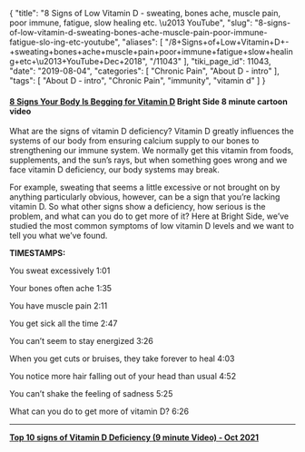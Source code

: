 {
    "title": "8 Signs of Low Vitamin D - sweating, bones ache, muscle pain, poor immune, fatigue, slow healing etc. \u2013 YouTube",
    "slug": "8-signs-of-low-vitamin-d-sweating-bones-ache-muscle-pain-poor-immune-fatigue-slo-ing-etc-youtube",
    "aliases": [
        "/8+Signs+of+Low+Vitamin+D+-+sweating+bones+ache+muscle+pain+poor+immune+fatigue+slow+healing+etc+\u2013+YouTube+Dec+2018",
        "/11043"
    ],
    "tiki_page_id": 11043,
    "date": "2019-08-04",
    "categories": [
        "Chronic Pain",
        "About D - intro"
    ],
    "tags": [
        "About D - intro",
        "Chronic Pain",
        "immunity",
        "vitamin d"
    ]
}


#### [8 Signs Your Body Is Begging for Vitamin D](https://www.youtube.com/watch?v=9hbUuSzGHik) Bright Side  8 minute cartoon video

What are the signs of vitamin D deficiency? Vitamin D greatly influences the systems of our body from ensuring calcium supply to our bones to strengthening our immune system. We normally get this vitamin from foods, supplements, and the sun’s rays, but when something goes wrong and we face vitamin D deficiency, our body systems may break.

For example, sweating that seems a little excessive or not brought on by anything particularly obvious, however, can be a sign that you’re lacking vitamin D. So what other signs show a deficiency, how serious is the problem, and what can you do to get more of it? Here at Bright Side, we’ve studied the most common symptoms of low vitamin D levels and we want to tell you what we’ve found.

 **TIMESTAMPS:** 

You sweat excessively 1:01

Your bones often ache 1:35

You have muscle pain 2:11

You get sick all the time 2:47

You can’t seem to stay energized 3:26

When you get cuts or bruises, they take forever to heal 4:03

You notice more hair falling out of your head than usual 4:52

You can’t shake the feeling of sadness 5:25

What can you do to get more of vitamin D? 6:26

---

 **[Top 10 signs of Vitamin D Deficiency (9 minute Video) - Oct 2021](/posts/top-10-signs-of-vitamin-d-deficiency-9-minute-video)**